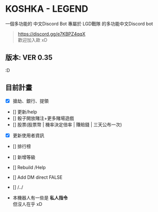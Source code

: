 # KOSHKA - LEGEND
一個多功能的 中文Discord Bot
專屬於 LGD戰隊 的多功能中文Discord bot
> https://discord.gg/e7KBPZ4qqX    
歡迎加入歐 xD

## 版本: VER 0.35
:D
## 目前計畫  
+ [x] 搶劫、銀行、提領  
+ [] 更新/help  
+ [] 骰子開放賭注+更多賭場遊戲  
+ [] 股票(股票幣 | 機率決定倍率 | 賺賠錢 | 三天公布一次)
+ [x] 更新使用者資訊
+ [] 排行榜
+ [] 新增等級
+ [] Rebuild /Help
+ [] Add DM direct FALSE
+ [] /../

+ 本機器人有一些是 **私人指令**  
  但沒人在乎 xD
